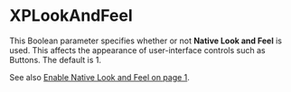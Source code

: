 # XPLookAndFeel

This Boolean parameter specifies whether or not **Native Look and Feel** is used. This affects the appearance of user-interface controls such as Buttons. The default is 1.

See also [Enable Native Look and Feel on page 1](../../The%20APL%20Environment/Configuration%20Dialog%20General%20Tab.htm#XPLookAndFeel).

